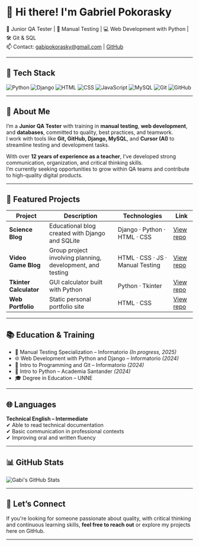 # 👋 Hi there! I'm Gabriel Pokorasky

📍 Junior QA Tester | 🧪 Manual Testing | 💻 Web Development with Python | 🛠️ Git & SQL  
📫 Contact: gabipokorasky@gmail.com | [GitHub](https://github.com/GabiPoko)

---

## 🧰 Tech Stack

![Python](https://img.shields.io/badge/Python-3776AB?style=for-the-badge&logo=python&logoColor=white)
![Django](https://img.shields.io/badge/Django-092E20?style=for-the-badge&logo=django&logoColor=white)
![HTML](https://img.shields.io/badge/HTML5-E34F26?style=for-the-badge&logo=html5&logoColor=white)
![CSS](https://img.shields.io/badge/CSS3-1572B6?style=for-the-badge&logo=css3&logoColor=white)
![JavaScript](https://img.shields.io/badge/JavaScript-F7DF1E?style=for-the-badge&logo=javascript&logoColor=black)
![MySQL](https://img.shields.io/badge/MySQL-005C84?style=for-the-badge&logo=mysql&logoColor=white)
![Git](https://img.shields.io/badge/Git-F05032?style=for-the-badge&logo=git&logoColor=white)
![GitHub](https://img.shields.io/badge/GitHub-181717?style=for-the-badge&logo=github&logoColor=white)

---

## 💼 About Me

I’m a **Junior QA Tester** with training in **manual testing**, **web development**, and **databases**, committed to quality, best practices, and teamwork.  
I work with tools like **Git, GitHub, Django, MySQL**, and **Cursor (AI)** to streamline testing and development tasks.

With over **12 years of experience as a teacher**, I’ve developed strong communication, organization, and critical thinking skills.  
I’m currently seeking opportunities to grow within QA teams and contribute to high-quality digital products.

---

## 🚀 Featured Projects

| Project | Description | Technologies | Link |
|---------|-------------|--------------|------|
| **Science Blog** | Educational blog created with Django and SQLite | Django · Python · HTML · CSS | [View repo](https://github.com/GabiPoko/Blog_Ciencia) |
| **Video Game Blog** | Group project involving planning, development, and testing | HTML · CSS · JS · Manual Testing | [View repo](https://github.com/Casullo/FINAL_PRO) |
| **Tkinter Calculator** | GUI calculator built with Python | Python · Tkinter | [View repo](https://github.com/GabiPoko/calculadora) |
| **Web Portfolio** | Static personal portfolio site | HTML · CSS | [View repo](https://github.com/GabiPoko/Portfolio_Gabi_Poko) |

---

## 📚 Education & Training

- 🧪 Manual Testing Specialization – Informatorio *(In progress, 2025)*  
- 🌐 Web Development with Python and Django – Informatorio *(2024)*  
- 🧰 Intro to Programming and Git – Informatorio *(2024)*  
- 🐍 Intro to Python – Academia Santander *(2024)*  
- 🎓 Degree in Education – UNNE  

---

## 🌐 Languages

**Technical English – Intermediate**  
✔ Able to read technical documentation  
✔ Basic communication in professional contexts  
✔ Improving oral and written fluency

---

## 📊 GitHub Stats

![Gabi's GitHub Stats](https://github-readme-stats.vercel.app/api?username=GabiPoko&show_icons=true&theme=github_dark)

---

## 🤝 Let’s Connect

If you're looking for someone passionate about quality, with critical thinking and continuous learning skills, **feel free to reach out** or explore my projects here on GitHub.

---
